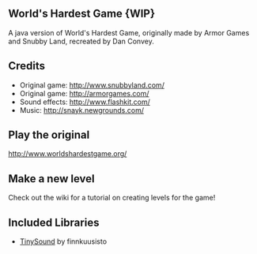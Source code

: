 World's Hardest Game {WIP}
--------------------
A java version of World's Hardest Game, originally made by Armor Games and Snubby Land, recreated by Dan Convey.

Credits
-------
- Original game: http://www.snubbyland.com/
- Original game: http://armorgames.com/
- Sound effects: http://www.flashkit.com/
- Music: http://snayk.newgrounds.com/

Play the original
-----------------
http://www.worldshardestgame.org/

Make a new level
----------------
Check out the wiki for a tutorial on creating levels for the game!

Included Libraries
------------------
- [TinySound](https://github.com/finnkuusisto/TinySound) by finnkuusisto
